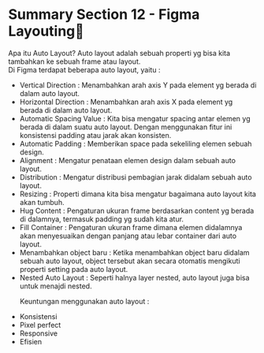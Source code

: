 # Summary Section 12 - Figma Layouting:rocket:

Apa itu Auto Layout? Auto layout adalah sebuah properti yg bisa kita tambahkan ke sebuah frame atau layout.<br>
Di Figma terdapat beberapa auto layout, yaitu :<br>
- Vertical Direction : Menambahkan arah axis Y pada element yg berada di dalam auto layout. <br>
- Horizontal Direction : Menambahkan arah axis X pada element yg berada di dalam auto layout. <br>
- Automatic Spacing Value : Kita bisa mengatur spacing antar elemen yg berada di dalam suatu auto layout. Dengan menggunakan fitur ini konsistensi padding atau jarak akan konsisten.<br>
- Automatic Padding : Memberikan space pada sekeliling elemen sebuah design. <br>
- Alignment : Mengatur penataan elemen design dalam sebuah auto layout.<br>
- Distribution : Mengatur distribusi pembagian jarak didalam sebuah auto layout.<br>
- Resizing : Properti dimana kita bisa mengatur bagaimana auto layout kita akan tumbuh.<br>
- Hug Content : Pengaturan ukuran frame berdasarkan content yg berada di dalamnya, termasuk padding yg sudah kita atur.<br>
- Fill Container : Pengaturan ukuran frame dimana elemen didalamnya akan menyesuaikan dengan panjang atau lebar container dari auto layout.<br>
- Menambahkan object baru : Ketika menambahkan object baru didalam sebuah auto layout, object tersebut akan secara otomatis mengikuti properti setting pada auto layout.<br>
- Nested Auto Layout : Seperti halnya layer nested, auto layout juga bisa untuk menajdi nested. <p>
Keuntungan menggunakan auto layout :<br>
- Konsistensi<br>
- Pixel perfect<br>
- Responsive<br>
- Efisien<br>